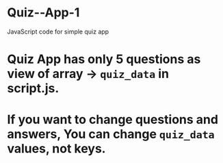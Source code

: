 # Quiz--App-1
 JavaScript code for simple quiz app
 
 # Quiz App has only 5 questions as view of array -> `quiz_data` in script.js. 
 # If you want to change questions and answers, You can change `quiz_data` values, not keys.
